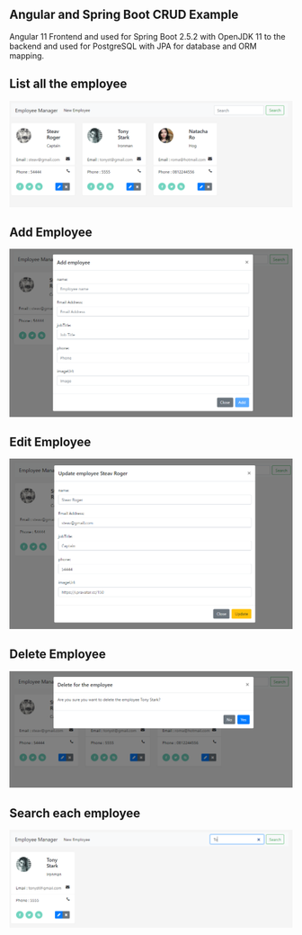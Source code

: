 ## Angular and Spring Boot CRUD Example
  Angular 11 Frontend and used for
  Spring Boot 2.5.2 with OpenJDK 11 to the backend and used for
  PostgreSQL with JPA for database and ORM mapping.

## List all the employee
![List all the employee](document/images/list_employee.png)

## Add Employee
![Add Employee](document/images/add_employee.png)

## Edit Employee
![Edit Employee](document/images/edit_employee.png)

## Delete Employee
![Delete Employee](document/images/delete_employee.png)

## Search each employee
![Search each employee](document/images/search_employee.png)
